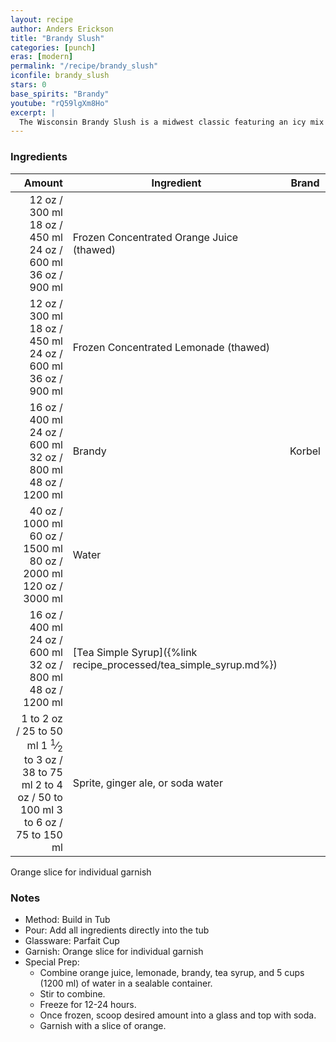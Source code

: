 ```yaml
---
layout: recipe
author: Anders Erickson
title: "Brandy Slush"
categories: [punch]
eras: [modern]
permalink: "/recipe/brandy_slush"
iconfile: brandy_slush
stars: 0
base_spirits: "Brandy"
youtube: "rQ59lgXm8Ho"
excerpt: |
  The Wisconsin Brandy Slush is a midwest classic featuring an icy mix of fruit juice, tea, and brandy. This boozy punch is perfect to serve at your next party.<br><br>For a wintery twist, substitute the juice concentrates with cranberry and lime. Top with spicy ginger ale. Garnish with a sprig of rosemary.
---
```


### Ingredients

|                                                                                                                                                                                                                                                 Amount | Ingredient                                                        | Brand  |
| -----------------------------------------------------------------------------------------------------------------------------------------------------------------------------------------------------------------------------------------------------: | ----------------------------------------------------------------- | ------ |
|                                                                       <span class="onex active">12 oz / 300 ml</span> <span class="onehalfx">18 oz / 450 ml</span> <span class="twox">24 oz / 600 ml</span> <span class="threex">36 oz / 900 ml</span> | Frozen Concentrated Orange Juice (thawed)                         |
|                                                                       <span class="onex active">12 oz / 300 ml</span> <span class="onehalfx">18 oz / 450 ml</span> <span class="twox">24 oz / 600 ml</span> <span class="threex">36 oz / 900 ml</span> | Frozen Concentrated Lemonade (thawed)                             |
|                                                                      <span class="onex active">16 oz / 400 ml</span> <span class="onehalfx">24 oz / 600 ml</span> <span class="twox">32 oz / 800 ml</span> <span class="threex">48 oz / 1200 ml</span> | Brandy                                                            | Korbel |
|                                                                  <span class="onex active">40 oz / 1000 ml</span> <span class="onehalfx">60 oz / 1500 ml</span> <span class="twox">80 oz / 2000 ml</span> <span class="threex">120 oz / 3000 ml</span> | Water                                                             |
|                                                                      <span class="onex active">16 oz / 400 ml</span> <span class="onehalfx">24 oz / 600 ml</span> <span class="twox">32 oz / 800 ml</span> <span class="threex">48 oz / 1200 ml</span> | [Tea Simple Syrup]({%link recipe_processed/tea_simple_syrup.md%}) |
| <span class="onex active">1 to 2 oz / 25 to 50 ml</span> <span class="onehalfx">1 <sup>1</sup>&frasl;<sub>2</sub> to 3 oz / 38 to 75 ml</span> <span class="twox">2 to 4 oz / 50 to 100 ml</span> <span class="threex">3 to 6 oz / 75 to 150 ml</span> | Sprite, ginger ale, or soda water                                 |

Orange slice for individual garnish

### Notes

- Method: Build in Tub
- Pour: Add all ingredients directly into the tub
- Glassware: Parfait Cup
- Garnish: Orange slice for individual garnish
- Special Prep:
  - Combine orange juice, lemonade, brandy, tea syrup, and 5 cups (1200 ml) of water in a sealable container.
  - Stir to combine.
  - Freeze for 12-24 hours.
  - Once frozen, scoop desired amount into a glass and top with soda.
  - Garnish with a slice of orange.

<script type="application/ld+json">
{
  "@context": "https://schema.org",
  "@type": "Recipe",
  "author": "{{ page.author }}",
  "description": "{{ page.excerpt | strip_html | replace: '"', "'" }}",
  "image": "{%- for ingredient in site.data[page.iconfile].images.ingredient limit: 1 -%}{{ ingredient.url }}{%- endfor -%}",
  "recipeIngredient": [  "12 oz Frozen Concentrated Orange Juice (thawed)",
  "12 oz Frozen Concentrated Lemonade (thawed)",
  "16 oz Brandy ",
  "40 oz Water",
  "16 oz Tea Simple Syrup",
  "1 to 2 oz Sprite, ginger ale, or soda water"],
  "name": "{{ page.title }}",
  "recipeInstructions": "  {
    '@type': 'HowToStep',
    'text': '- Method: Build in Tub
'
  },  {
    '@type': 'HowToStep',
    'text': '- Pour: Add all ingredients directly into the tub
'
  },  {
    '@type': 'HowToStep',
    'text': '- Glassware: Parfait Cup
'
  },  {
    '@type': 'HowToStep',
    'text': '- Garnish: Orange slice for individual garnish
'
  },  {
    '@type': 'HowToStep',
    'text': '- Special Prep:
'
  },  {
    '@type': 'HowToStep',
    'text': '  - Combine orange juice, lemonade, brandy, tea syrup, and 5 cups (1200 ml) of water in a sealable container.
'
  },  {
    '@type': 'HowToStep',
    'text': '  - Stir to combine.
'
  },  {
    '@type': 'HowToStep',
    'text': '  - Freeze for 12-24 hours.
'
  },  {
    '@type': 'HowToStep',
    'text': '  - Once frozen, scoop desired amount into a glass and top with soda.
'
  },  {
    '@type': 'HowToStep',
    'text': '  - Garnish with a slice of orange.
'
  }",
  "recipeYield": "1 cocktail",
  "recipeCategory": "cocktail"
}
</script>
